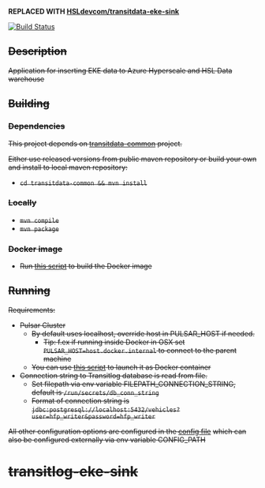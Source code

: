 **REPLACED WITH [HSLdevcom/transitdata-eke-sink](https://github.com/HSLdevcom/transitdata-eke-sink)**

[![Build Status](https://travis-ci.org/HSLdevcom/transitlog-eke-sink.svg?branch=master)](https://travis-ci.org/HSLdevcom/transitlog-eke-sink)

## ~~Description~~

~~Application for inserting EKE data to Azure Hyperscale and HSL Data warehouse~~

## ~~Building~~

### ~~Dependencies~~

~~This project depends on [transitdata-common](https://github.com/HSLdevcom/transitdata-common) project.~~

~~Either use released versions from public maven repository or build your own and install to local maven repository:~~
  - ~~```cd transitdata-common && mvn install```~~

### ~~Locally~~

- ~~```mvn compile```~~
- ~~```mvn package```~~

### ~~Docker image~~

- ~~Run [this script](build-image.sh) to build the Docker image~~


## ~~Running~~

~~Requirements:~~
- ~~Pulsar Cluster~~
  - ~~By default uses localhost, override host in PULSAR_HOST if needed.~~
    - ~~Tip: f.ex if running inside Docker in OSX set `PULSAR_HOST=host.docker.internal` to connect to the parent machine~~
  - ~~You can use [this script](https://github.com/HSLdevcom/transitdata/blob/master/bin/pulsar/pulsar-up.sh) to launch it as Docker container~~
- ~~Connection string to Transitlog database is read from file.~~
  - ~~Set filepath via env variable FILEPATH_CONNECTION_STRING, default is `/run/secrets/db_conn_string`~~
  - ~~Format of connection string is `jdbc:postgresql://localhost:5432/vehicles?user=hfp_writer&password=hfp_writer`~~

~~All other configuration options are configured in the [config file](src/main/resources/environment.conf)~~
~~which can also be configured externally via env variable CONFIG_PATH~~
# ~~transitlog-eke-sink~~
